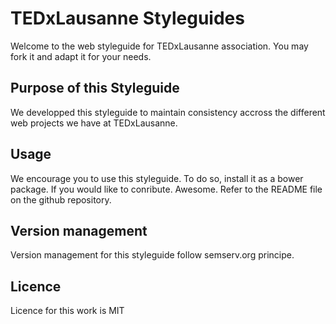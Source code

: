 # TEDxLausanne Styleguides

Welcome to the web styleguide for TEDxLausanne association. You may fork it and adapt it for your needs.

## Purpose of this Styleguide

We developped this styleguide to maintain consistency accross the different web projects we have at TEDxLausanne.

## Usage

We encourage you to use this styleguide. To do so, install it as a bower package. If you would like to conribute. Awesome. Refer to the README file on the github repository.

## Version management

Version management for this styleguide follow semserv.org principe.

## Licence

Licence for this work is MIT